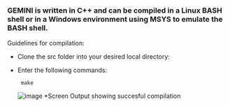 ### GEMINI is written in C++ and can be compiled in a Linux BASH shell  or in a Windows environment using MSYS to emulate the BASH shell.

Guidelines for compilation:

  *  Clone the src folder into your desired local directory:
  * Enter the following commands:
  
         make 
       
   
       ![image](https://user-images.githubusercontent.com/60849864/81106726-fec6a700-8f0d-11ea-813d-dbf88ce00a26.png)
   *Screen Output showing succesful compilation 


